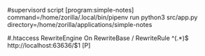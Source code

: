 #supervisord script
[program:simple-notes]
command=/home/zorilla/.local/bin/pipenv run python3 src/app.py
directory=/home/zorilla/applications/simple-notes

#.htaccess
RewriteEngine On
RewriteBase /
RewriteRule ^(.*)$ http://localhost:63636/$1 [P]